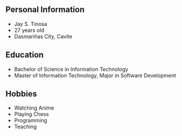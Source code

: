 ## Personal Information
- Jay S. Tinosa
- 27 years old
- Dasmariñas City, Cavite

## Education
- Bachelor of Science in Information Technology
- Master of Information Technology, Major in Software Development

## Hobbies
- Watching Anime
- Playing Chess
- Programming
- Teaching
